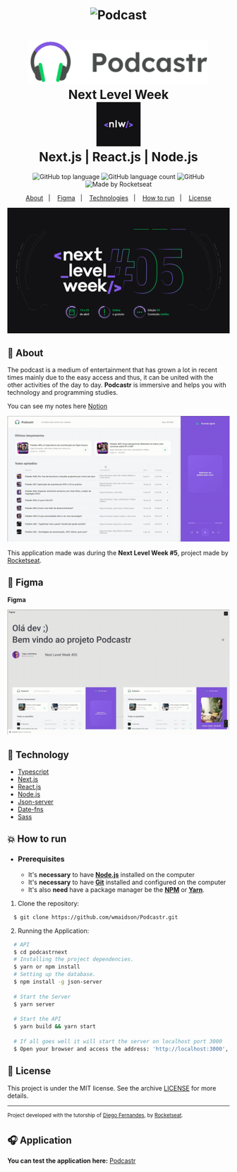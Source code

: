 <h1 align="center">
   <img alt="Podcast" src=".github/Capa.svg" height="100px" />
</h1>

<h1 align="center">
   <img alt="Podcastr" src=".github/logo.svg" height="100px" />
    <br>Next Level Week <br/>
    <img alt="NLW" src=".github/nlw.png" height="100px" />
    <br>
    Next.js | React.js | Node.js
</h1>

<p align="center">
  <img alt="GitHub top language" src="https://img.shields.io/github/languages/top/wmaidson/Podcastr?style=flat-square&color=9164FA&labelColor=000000&logo=typescript">
  <img alt="GitHub language count" src="https://img.shields.io/github/languages/count/wmaidson/Podcastr?style=flat-square&color=9164FA&labelColor=000000">
  <img alt="GitHub" src="https://img.shields.io/github/license/wmaidson/Podcastr?style=flat-square&color=9164FA&labelColor=000000"> 
  <img alt="Made by Rocketseat" src="https://img.shields.io/badge/made%20by-Rocketseat-%237519C1?style=flat-square&logo=react&color=9164FA&labelColor=000000"><br/>
</p>
<p align="center">
  <a href="#book-about">About</a>&nbsp;&nbsp;&nbsp;|&nbsp;&nbsp;&nbsp;
  <a href="#newspaper-figma">Figma</a>&nbsp;&nbsp;&nbsp;|&nbsp;&nbsp;&nbsp;
  <a href="#rocket-technology">Technologies</a>&nbsp;&nbsp;&nbsp;|&nbsp;&nbsp;&nbsp;
  <a href="#boom-how-to-run">How to run</a>&nbsp;&nbsp;&nbsp;|&nbsp;&nbsp;&nbsp;
  <a href="#memo-license">License</a>
</p>

<p align="center">
  <img alt="date" width="650px" src="./.github/nlw5.jpg" />
<p>

## :book: About

The podcast is a medium of entertainment that has grown a lot in recent times mainly due to the easy access and thus, it can be united with the other activities of the day to day.
**Podcastr** is immersive and helps you with technology and programming studies.

You can see my notes here [Notion](https://www.notion.so/Next-Level-Week-b9340ecd4b3d43c0ba50bf9741133a28)

![podcastr](https://raw.githubusercontent.com/wmaidson/Podcastr/master/.github/Podcastr.gif)
  
This application made was during the **Next Level Week #5**, project made by [Rocketseat](https://rocketseat.com.br/).

## :newspaper: Figma


**Figma**

[![Figma](https://raw.githubusercontent.com/wmaidson/Podcastr/master/.github/figma.gif)](https://www.figma.com/file/Ac8023WDzPi1snfkYCLw6j/Podcastr?node-id=160%3A2761)

## :rocket: Technology

-  [Typescript](https://www.typescriptlang.org/)
-  [Next.js](https://nextjs.org/)
-  [React.js](https://reactjs.org/)
-  [Node.js](https://nodejs.org/en/)
-  [Json-server](https://www.npmjs.com/package/json-server/)
-  [Date-fns](https://date-fns.org/)
-  [Sass](https://sass-lang.com/)

## :boom: How to run

- ### **Prerequisites**

  - It's **necessary** to have **[Node.js](https://nodejs.org/en/)** installed on the computer
  - It's  **necessary** to have  **[Git](https://git-scm.com/)** installed and configured on the computer
  - It's also **need** have a package manager be the **[NPM](https://www.npmjs.com/)** or **[Yarn](https://yarnpkg.com/)**.

1. Clone the repository:

```sh
  $ git clone https://github.com/wmaidson/Podcastr.git
```

2. Running the Application:

```sh
  # API
  $ cd podcastrnext
  # Installing the project dependencies.
  $ yarn or npm install
  # Setting up the database.
  $ npm install -g json-server

  # Start the Server
  $ yarn server
  
  # Start the API
  $ yarn build && yarn start

  # If all goes well it will start the server on localhost port 3000
  $ Open your browser and access the address: 'http://localhost:3000',
```

## :memo: License

This project is under the MIT license. See the archive [LICENSE](LICENSE.md) for more details.

---
<sup>Project developed with the tutorship of [Diego Fernandes](https://github.com/diego3g), by [Rocketseat](rocketseat.com.br).</sup>

## :headphones: Application

**You can test the application here:** [Podcastr](https://wpodicastr.herokuapp.com)